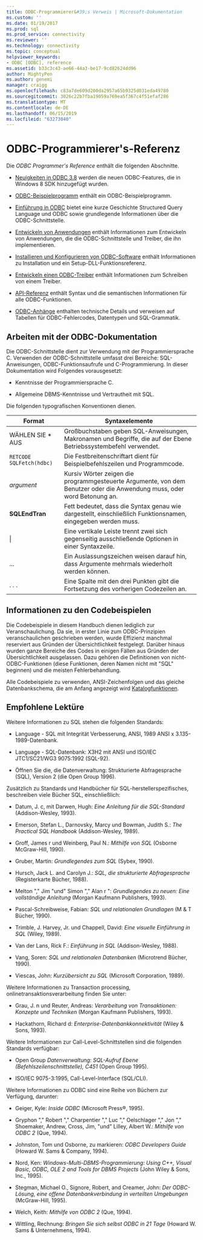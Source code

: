 ```yaml
---
title: ODBC-Programmierer&#39;s Verweis | Microsoft-Dokumentation
ms.custom: ''
ms.date: 01/19/2017
ms.prod: sql
ms.prod_service: connectivity
ms.reviewer: ''
ms.technology: connectivity
ms.topic: conceptual
helpviewer_keywords:
- ODBC [ODBC], reference
ms.assetid: b33c3c43-ae66-44a3-be17-9cd82624dd96
author: MightyPen
ms.author: genemi
manager: craigg
ms.openlocfilehash: c83a7de609d200da2957a65b9325d031eda49780
ms.sourcegitcommit: 3026c22b7fba19059a769ea5f367c4f51efaf286
ms.translationtype: MT
ms.contentlocale: de-DE
ms.lasthandoff: 06/15/2019
ms.locfileid: "63273040"
---
```

# <a name="odbc-programmer39s-reference"></a>ODBC-Programmierer&#39;s-Referenz
Die *ODBC Programmer's Reference* enthält die folgenden Abschnitte.  
  
-   [Neuigkeiten in ODBC 3.8](../../odbc/reference/what-s-new-in-odbc-3-8.md) werden die neuen ODBC-Features, die in Windows 8 SDK hinzugefügt wurden.  
  
-   [ODBC-Beispielprogramm](../../odbc/reference/sample-odbc-program.md) enthält ein ODBC-Beispielprogramm.  
  
-   [Einführung in ODBC](../../odbc/reference/introduction-to-odbc.md) bietet eine kurze Geschichte Structured Query Language und ODBC sowie grundlegende Informationen über die ODBC-Schnittstelle.  
  
-   [Entwickeln von Anwendungen](../../odbc/reference/develop-app/developing-applications.md) enthält Informationen zum Entwickeln von Anwendungen, die die ODBC-Schnittstelle und Treiber, die ihn implementieren.  
  
-   [Installieren und Konfigurieren von ODBC-Software](../../odbc/reference/install/installing-and-configuring-the-odbc-software.md) enthält Informationen zu Installation und ein Setup-DLL-Funktionsreferenz.  
  
-   [Entwickeln einen ODBC-Treiber](../../odbc/reference/develop-driver/developing-an-odbc-driver.md) enthält Informationen zum Schreiben von einem Treiber.  
  
-   [API-Referenz](../../odbc/reference/syntax/odbc-reference.md) enthält Syntax und die semantischen Informationen für alle ODBC-Funktionen.  
  
-   [ODBC-Anhänge](../../odbc/reference/appendixes/odbc-appendixes.md) enthalten technische Details und verweisen auf Tabellen für ODBC-Fehlercodes, Datentypen und SQL-Grammatik.  
  
## <a name="working-with-the-odbc-documentation"></a>Arbeiten mit der ODBC-Dokumentation  
 Die ODBC-Schnittstelle dient zur Verwendung mit der Programmiersprache C. Verwenden der ODBC-Schnittstelle umfasst drei Bereiche: SQL-Anweisungen, ODBC-Funktionsaufrufe und C-Programmierung. In dieser Dokumentation wird Folgendes vorausgesetzt:  
  
-   Kenntnisse der Programmiersprache C.  
  
-   Allgemeine DBMS-Kenntnisse und Vertrautheit mit SQL.  
  
 Die folgenden typografischen Konventionen dienen.  
  
|Format|Syntaxelemente|  
|------------|--------------|  
|WÄHLEN SIE * AUS|Großbuchstaben geben SQL-Anweisungen, Makronamen und Begriffe, die auf der Ebene Betriebssystembefehl verwendet.|  
|`RETCODE SQLFetch(hdbc)`|Die Festbreitenschriftart dient für Beispielbefehlszeilen und Programmcode.|  
|*argument*|Kursiv Wörter zeigen die programmgesteuerte Argumente, von dem Benutzer oder die Anwendung muss, oder word Betonung an.|  
|**SQLEndTran**|Fett bedeutet, dass die Syntax genau wie dargestellt, einschließlich Funktionsnamen, eingegeben werden muss.|  
|&#124;|Eine vertikale Leiste trennt zwei sich gegenseitig ausschließende Optionen in einer Syntaxzeile.|  
|...|Ein Auslassungszeichen weisen darauf hin, dass Argumente mehrmals wiederholt werden können.|  
|. . .|Eine Spalte mit den drei Punkten gibt die Fortsetzung des vorherigen Codezeilen an.|  
  
## <a name="about-the-code-examples"></a>Informationen zu den Codebeispielen  
 Die Codebeispiele in diesem Handbuch dienen lediglich zur Veranschaulichung. Da sie, in erster Linie zum ODBC-Prinzipien veranschaulichen geschrieben werden, wurde Effizienz manchmal reserviert aus Gründen der Übersichtlichkeit festgelegt. Darüber hinaus wurden ganze Bereiche des Codes in einigen Fällen aus Gründen der Übersichtlichkeit ausgelassen. Dazu gehören die Definitionen von nicht-ODBC-Funktionen (diese Funktionen, deren Namen nicht mit "SQL" beginnen) und die meisten Fehlerbehandlung.  
  
 Alle Codebeispiele zu verwenden, ANSI-Zeichenfolgen und das gleiche Datenbankschema, die am Anfang angezeigt wird [Katalogfunktionen](../../odbc/reference/develop-app/catalog-functions.md).  
  
## <a name="recommended-reading"></a>Empfohlene Lektüre  
 Weitere Informationen zu SQL stehen die folgenden Standards:  
  
-   Language - SQL mit Integrität Verbesserung, ANSI, 1989 ANSI x 3.135-1989-Datenbank.  
  
-   Language - SQL-Datenbank: X3H2 mit ANSI und ISO/IEC JTC1/SC21/WG3 9075:1992 (SQL-92).  
  
-   Öffnen Sie die, die Datenverwaltung: Strukturierte Abfragesprache (SQL), Version 2 (die Open Group 1996).  
  
 Zusätzlich zu Standards und Handbücher für SQL-herstellerspezifisches, beschreiben viele Bücher SQL, einschließlich:  
  
-   Datum, J. c, mit Darwen, Hugh: *Eine Anleitung für die SQL-Standard* (Addison-Wesley, 1993).  
  
-   Emerson, Stefan L., Darnovsky, Marcy und Bowman, Judith S.: *The Practical SQL Handbook* (Addison-Wesley, 1989).  
  
-   Groff, James r und Weinberg, Paul N.: *Mithilfe von SQL* (Osborne McGraw-Hill, 1990).  
  
-   Gruber, Martin: *Grundlegendes zum SQL* (Sybex, 1990).  
  
-   Hursch, Jack L. and Carolyn J.: *SQL, die strukturierte Abfragesprache* (Registerkarte Bücher, 1988).  
  
-   Melton "," Jim "und" Simon "," Alan r ": *Grundlegendes zu neuen: Eine vollständige Anleitung* (Morgan Kaufmann Publishers, 1993).  
  
-   Pascal-Schreibweise, Fabian: *SQL und relationalen Grundlagen* (M & T Bücher, 1990).  
  
-   Trimble, J. Harvey, Jr. und Chappell, David: *Eine visuelle Einführung in SQL* (Wiley, 1989).  
  
-   Van der Lans, Rick F.: *Einführung in SQL* (Addison-Wesley, 1988).  
  
-   Vang, Soren: *SQL und relationalen Datenbanken* (Microtrend Bücher, 1990).  
  
-   Viescas, John: *Kurzübersicht zu SQL* (Microsoft Corporation, 1989).  
  
 Weitere Informationen zu Transaction processing, onlinetransaktionsverarbeitung finden Sie unter:  
  
-   Grau, J. n und Reuter, Andreas: *Verarbeitung von Transaktionen: Konzepte und Techniken* (Morgan Kaufmann Publishers, 1993).  
  
-   Hackathorn, Richard d: *Enterprise-Datenbankkonnektivität* (Wiley & Sons, 1993).  
  
 Weitere Informationen zur Call-Level-Schnittstellen sind die folgenden Standards verfügbar:  
  
-   Open Group *Datenverwaltung: SQL-Aufruf Ebene (Befehlszeilenschnittstelle), C451* (Open Group 1995).  
  
-   ISO/IEC 9075-3:1995, Call-Level-Interface (SQL/CLI).  
  
 Weitere Informationen zu ODBC sind eine Reihe von Büchern zur Verfügung, darunter:  
  
-   Geiger, Kyle: *Inside ODBC* (Microsoft Press®, 1995).  
  
-   Gryphon "," Robert "," Charpentier "," Luc "," Oelschlager "," Jon "," Shoemaker, Andrew, Cross, Jim, "und" Lilley, Albert W.: *Mithilfe von ODBC 2* (Que, 1994).  
  
-   Johnston, Tom und Osborne, zu markieren: *ODBC Developers Guide* (Howard W. Sams & Company, 1994).  
  
-   Nord, Ken: *Windows-Multi-DBMS-Programmierung: Using C++, Visual Basic, ODBC, OLE 2 and Tools for DBMS Projects* (John Wiley & Sons, Inc., 1995).  
  
-   Stegman, Michael O., Signore, Robert, and Creamer, John: *Der ODBC-Lösung, eine offene Datenbankverbindung in verteilten Umgebungen* (McGraw-Hill, 1995).  
  
-   Welch, Keith: *Mithilfe von ODBC 2* (Que, 1994).  
  
-   Wittling, Rechnung: *Bringen Sie sich selbst ODBC in 21 Tage* (Howard W. Sams & Unternehmens, 1994).

